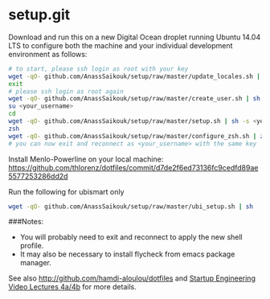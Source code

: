setup.git
=========
Download and run this on a new Digital Ocean droplet running Ubuntu 14.04 LTS to
configure both the machine and your individual development environment as
follows:

```sh
# to start, please ssh login as root with your key
wget -qO- github.com/AnassSaikouk/setup/raw/master/update_locales.sh | sh
exit
# please ssh login as root again
wget -qO- github.com/AnassSaikouk/setup/raw/master/create_user.sh | sh -s <your_username>
su <your_username>
cd
wget -qO- github.com/AnassSaikouk/setup/raw/master/setup.sh | sh -s <your_username>
zsh
wget -qO- github.com/AnassSaikouk/setup/raw/master/configure_zsh.sh | zsh
# you can now exit and reconnect as <your_username> with the same key

```
Install Menlo-Powerline on your local machine: https://github.com/thlorenz/dotfiles/commit/d7de2f6ed73136fc9cedfd89ae5577253286dd2d

Run the following for ubismart only
```sh
wget -qO- github.com/AnassSaikouk/setup/raw/master/ubi_setup.sh | sh
```

###Notes: 
* You will probably need to exit and reconnect to apply the new shell profile.
* It may also be necessary to install flycheck from emacs package manager.

See also http://github.com/hamdi-aloulou/dotfiles and
[Startup Engineering Video Lectures 4a/4b](https://class.coursera.org/startup-001/lecture/index)
for more details.





